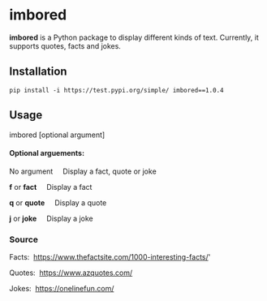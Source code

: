 # imbored
__imbored__ is a Python package to display different kinds of text. Currently, it supports quotes, facts and jokes.

## Installation

`pip install -i https://test.pypi.org/simple/ imbored==1.0.4`


## Usage
imbored [optional argument]

#### Optional arguements:

No argument &nbsp;&nbsp;&nbsp; Display a fact, quote or joke

__f__ or __fact__ &nbsp;&nbsp;&nbsp; Display a fact

__q__ or __quote__ &nbsp;&nbsp;&nbsp; Display a quote

__j__ or __joke__ &nbsp;&nbsp;&nbsp; Display a joke


### Source

Facts: &nbsp;https://www.thefactsite.com/1000-interesting-facts/'

Quotes: &nbsp;https://www.azquotes.com/

Jokes: &nbsp;https://onelinefun.com/
